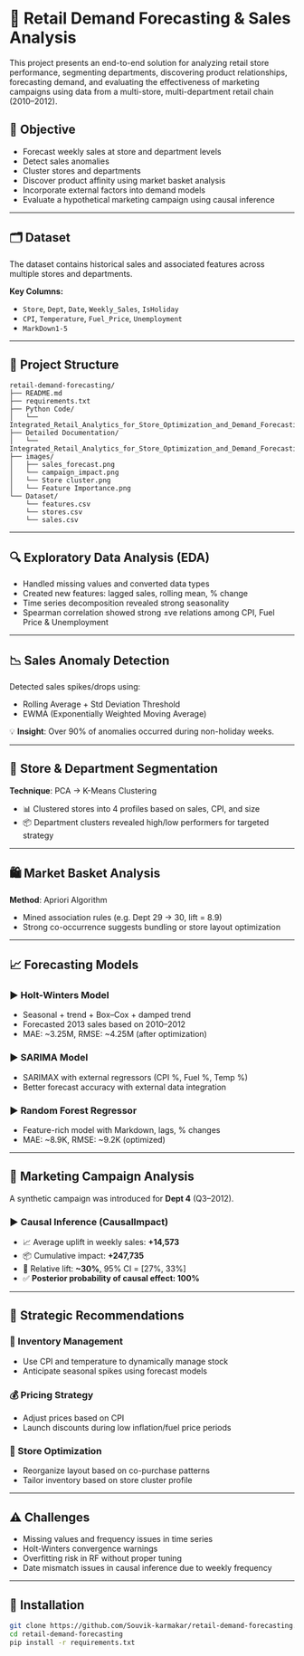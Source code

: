 # 🛒 Retail Demand Forecasting & Sales Analysis

This project presents an end-to-end solution for analyzing retail store performance, segmenting departments, discovering product relationships, forecasting demand, and evaluating the effectiveness of marketing campaigns using data from a multi-store, multi-department retail chain (2010–2012).

## 📌 Objective

- Forecast weekly sales at store and department levels  
- Detect sales anomalies  
- Cluster stores and departments  
- Discover product affinity using market basket analysis  
- Incorporate external factors into demand models  
- Evaluate a hypothetical marketing campaign using causal inference  

---

## 🗂️ Dataset

The dataset contains historical sales and associated features across multiple stores and departments.

**Key Columns:**
- `Store`, `Dept`, `Date`, `Weekly_Sales`, `IsHoliday`
- `CPI`, `Temperature`, `Fuel_Price`, `Unemployment`
- `MarkDown1-5`

---

## 🔧 Project Structure
```plaintext  
retail-demand-forecasting/
├── README.md
├── requirements.txt
├── Python Code/
│   └── Integrated_Retail_Analytics_for_Store_Optimization_and_Demand_Forecasting.ipynb
├── Detailed Documentation/
│   └── Integrated_Retail_Analytics_for_Store_Optimization_and_Demand_Forecasting_Detailed_Documentation
├── images/
│   ├── sales_forecast.png
│   └── campaign_impact.png
│   └── Store cluster.png
│   └── Feature Importance.png
└── Dataset/
    └── features.csv
    └── stores.csv
    └── sales.csv

```
---

## 🔍 Exploratory Data Analysis (EDA)

- Handled missing values and converted data types
- Created new features: lagged sales, rolling mean, % change
- Time series decomposition revealed strong seasonality
- Spearman correlation showed strong ±ve relations among CPI, Fuel Price & Unemployment

---

## 📉 Sales Anomaly Detection

Detected sales spikes/drops using:
- Rolling Average + Std Deviation Threshold
- EWMA (Exponentially Weighted Moving Average)

💡 **Insight**: Over 90% of anomalies occurred during non-holiday weeks.

---

## 🧩 Store & Department Segmentation

**Technique**: PCA → K-Means Clustering

- 📊 Clustered stores into 4 profiles based on sales, CPI, and size
- 📦 Department clusters revealed high/low performers for targeted strategy

---

## 🛍️ Market Basket Analysis

**Method**: Apriori Algorithm

- Mined association rules (e.g. Dept 29 → 30, lift = 8.9)
- Strong co-occurrence suggests bundling or store layout optimization

---

## 📈 Forecasting Models

### ▶️ Holt-Winters Model
- Seasonal + trend + Box–Cox + damped trend
- Forecasted 2013 sales based on 2010–2012
- MAE: ~3.25M, RMSE: ~4.25M (after optimization)

### ▶️ SARIMA Model
- SARIMAX with external regressors (CPI %, Fuel %, Temp %)
- Better forecast accuracy with external data integration

### ▶️ Random Forest Regressor
- Feature-rich model with Markdown, lags, % changes
- MAE: ~8.9K, RMSE: ~9.2K (optimized)

---

## 📢 Marketing Campaign Analysis

A synthetic campaign was introduced for **Dept 4** (Q3–2012).

### ▶️ Causal Inference (CausalImpact)
- 📈 Average uplift in weekly sales: **+14,573**  
- 📦 Cumulative impact: **+247,735**  
- 🎯 Relative lift: **~30%**, 95% CI = [27%, 33%]  
- ✅ **Posterior probability of causal effect: 100%**

---

## 🧠 Strategic Recommendations

### 🔄 Inventory Management
- Use CPI and temperature to dynamically manage stock
- Anticipate seasonal spikes using forecast models

### 💰 Pricing Strategy
- Adjust prices based on CPI
- Launch discounts during low inflation/fuel price periods

### 📍 Store Optimization
- Reorganize layout based on co-purchase patterns
- Tailor inventory based on store cluster profile

---

## ⚠️ Challenges

- Missing values and frequency issues in time series
- Holt-Winters convergence warnings
- Overfitting risk in RF without proper tuning
- Date mismatch issues in causal inference due to weekly frequency

---

## 💾 Installation

```bash
git clone https://github.com/Souvik-karmakar/retail-demand-forecasting.git
cd retail-demand-forecasting
pip install -r requirements.txt



